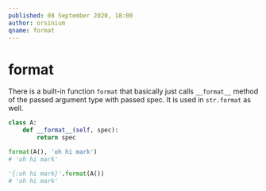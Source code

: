 ```yaml
---
published: 08 September 2020, 18:00
author: orsinium
qname: format
---
```


# format

There is a built-in function `format` that basically just calls `__format__` method of the passed argument type with passed spec. It is used in `str.format` as well.

```python
class A:
    def __format__(self, spec):
        return spec

format(A(), 'oh hi mark')
# 'oh hi mark'

'{:oh hi mark}'.format(A())
# 'oh hi mark'
```
